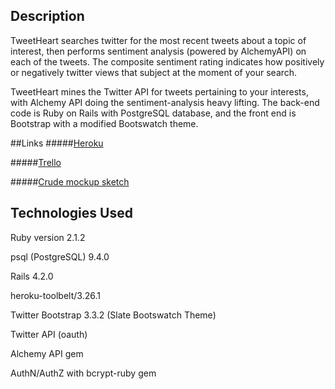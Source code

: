 ## Description
TweetHeart searches twitter for the most recent tweets about a topic of interest, then performs sentiment analysis (powered by AlchemyAPI) on each of the tweets. The composite sentiment rating indicates how positively or negatively twitter views that subject at the moment of your search.

TweetHeart mines the Twitter API for tweets pertaining to your interests, with Alchemy API doing the sentiment-analysis heavy lifting. The back-end code is Ruby on Rails with PostgreSQL database, and the front end is Bootstrap with a modified Bootswatch theme.

##Links
#####[Heroku](https://peaceful-inlet-4447.herokuapp.com/)

#####[Trello](https://trello.com/b/7LezrZcm/tweet-analysis)

#####[Crude mockup sketch](http://imgur.com/6Dje4XJ)

## Technologies Used

Ruby version 2.1.2

psql (PostgreSQL) 9.4.0

Rails 4.2.0

heroku-toolbelt/3.26.1

Twitter Bootstrap 3.3.2 (Slate Bootswatch Theme)

Twitter API (oauth)

Alchemy API gem

AuthN/AuthZ with bcrypt-ruby gem


